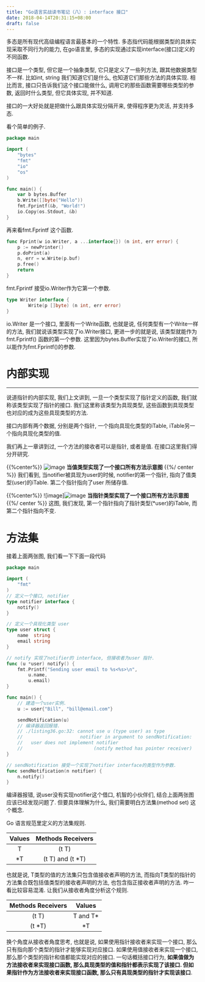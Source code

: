 ```yaml
---
title: "Go语言实战读书笔记（八）: interface 接口"
date: 2018-04-14T20:31:15+08:00
draft: false
---
```


多态是所有现代高级编程语言最基本的一个特性. 多态指代码能根据类型的具体实现采取不同行为的能力, 在go语言里, 多态的实现通过实现interface(接口)定义的不同函数.

接口是一个类型, 但它是一个抽象类型, 它只是定义了一些列方法, 跟其他数据类型不一样. 比如int, string 我们知道它们是什么, 也知道它们那些方法的具体实现. 相比而言, 接口只告诉我们这个接口能做什么, 调用它的那些函数需要哪些类型的参数, 返回时什么类型, 但它具体实现, 并不知道.

接口的一大好处就是把做什么跟具体实现分隔开来, 使得程序更为灵活, 并支持多态.

看个简单的例子.
```go
package main 

import (
    "bytes"
    "fmt"
    "io"
    "os"
)

func main() {
    var b bytes.Buffer
    b.Write([]byte("Hello"))
    fmt.Fprintf(&b, "World!")
    io.Copy(os.Stdout, &b)
}
```
再来看fmt.Fprintf 这个函数.
```go
func Fprint(w io.Writer, a ...interface{}) (n int, err error) {
    p := newPrinter()
    p.doPrint(a)
    n, err = w.Write(p.buf)
    p.free()
    return
}
```

fmt.Fprintf 接受io.Writer作为它第一个参数.

```go
type Writer interface {
        Write(p []byte) (n int, err error)
}
```

io.Writer 是一个接口, 里面有一个Write函数, 也就是说, 任何类型有一个Write一样的方法, 我们就说该类型实现了io.Writer接口, 更进一步的就是说, 该类型就能作为fmt.Fprintf() 函数的第一个参数. 这里因为bytes.Buffer实现了io.Writer的接口, 所以能作为fmt.Fprintf()的参数.

# 内部实现

---

说道指针的内部实现, 我们上文讲到, 一旦一个类型实现了指针定义的函数, 我们就称该类型实现了指针的接口. 我们这里称该类型为具现类型, 这些函数到具现类型也对应的成为这些具现类型的方法.

接口内部有两个数据, 分别是两个指针, 一个指向具现化类型的iTable, iTable另一个指向具现化类型的值.

我们再上一章讲到过, 一个方法的接收者可以是指针, 或者是值. 在接口这里我们得分开研究.

{{%center%}}
![image](https://user-images.githubusercontent.com/1768412/38768422-30186b74-4026-11e8-8a42-077f7401b689.png)
__当值类型实现了一个接口所有方法示意图__
{{%/ center %}}
我们看到, 当notifier被具现为user的时候, notifier的第一个指针, 指向了值类型(user)的iTable. 第二个指针指向了user 所储存值.

{{%center%}}
![image]![image](https://user-images.githubusercontent.com/1768412/38768620-501c3d8a-4029-11e8-9ade-91efe2daa454.png)
__当指针类型实现了一个接口所有方法示意图__
{{%/ center %}}
这图, 我们发现, 第一个指针指向了指针类型(*user)的iTable, 而第二个指针指向不变.

# 方法集

接着上面两张图, 我们看一下下面一段代码

```go
package main

import (
    "fmt"
)
// 定义一个接口, notifier
type notifier interface {
    notify()
}

// 定义一个具现化类型 user
type user struct {
    name  string
    email string
}

// notify 实现了notifier的 interface, 但接收者为user 指针.
func (u *user) notify() {
    fmt.Printf("Sending user email to %s<%s>\n",
        u.name,
        u.email)
}

func main() {
    // 建造一个user实例.
    u := user{"Bill", "bill@email.com"}

    sendNotification(u)
    // 编译器返回报错.
    // ./listing36.go:32: cannot use u (type user) as type
    //                     notifier in argument to sendNotification:
    //   user does not implement notifier
    //                          (notify method has pointer receiver)
}

// sendNotification 接受一个实现了notifier interface的类型作为参数.
func sendNotification(n notifier) {
    n.notify()
}
```

编译器报错, 说user没有实现notifier这个借口, 机智的小伙伴们, 结合上面两张图应该已经发现问题了. 但要具体理解为什么, 我们需要明白方法集(method set) 这个概念.

Go 语言规范里定义的方法集规则.

| Values        | Methods Receivers           |
| :------------:|:---------------------------:|
| T             | (t T)                       |
| *T            | (t T) and (t *T)            |

也就是说, T类型的值的方法集只包含值接收者声明的方法, 而指向T类型的指针的方法集合既包括值类型的接收者声明的方法, 也包含指正接收者声明的方法. 咋一看比较容易混淆. 让我们从接收者角度分析这个规则.

| Methods Receivers           | Values        |
|:---------------------------:| :------------:|
| (t T)                       | T and T*      |
| (t *T)                      | *T            |
换个角度从接收者角度思考, 也就是说, 如果使用指针接收者来实现一个接口, 那么只有指向那个类型的指针才能够实现对应接口. 如果使用值接收者来实现一个接口, 那么那个类型的指针和值都能实现对应的接口.
一句话概括接口行为, **如果值做为方法接收者来实现接口函数, 那么具现类型的值和指针都表示实现了该接口. 但如果指针作为方法接收者来实现接口函数, 那么只有具现类型的指针才实现该接口**.
